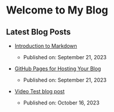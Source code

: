 # Welcome to My Blog

## Latest Blog Posts

- [Introduction to Markdown](posts/getting_started.md)
  - Published on: September 21, 2023

- [GitHub Pages for Hosting Your Blog](posts/next_step.md)
  - Published on: September 21, 2023

- [Video Test blog post](posts/video_test.md)
  - Published on: October 16, 2023
